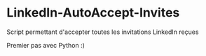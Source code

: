 # LinkedIn-AutoAccept-Invites

Script permettant d'accepter toutes les invitations LinkedIn reçues

Premier pas avec Python :)
